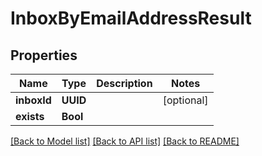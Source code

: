 # InboxByEmailAddressResult

## Properties
Name | Type | Description | Notes
------------ | ------------- | ------------- | -------------
**inboxId** | **UUID** |  | [optional] 
**exists** | **Bool** |  | 

[[Back to Model list]](../README#documentation-for-models) [[Back to API list]](../README#documentation-for-api-endpoints) [[Back to README]](../README)


